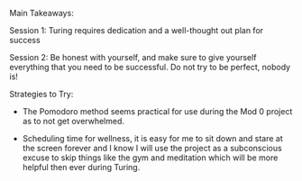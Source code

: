 Main Takeaways:

Session 1: Turing requires dedication and a well-thought out plan for success

Session 2: Be honest with yourself, and make sure to give yourself everything that you need to be successful. Do not try to be perfect, nobody is!

Strategies to Try:

- The Pomodoro method seems practical for use during the Mod 0 project as to not get overwhelmed.

- Scheduling time for wellness, it is easy for me to sit down and stare at the screen forever and I know I will use the project as a subconscious excuse to skip things like the gym and meditation which will be more helpful then ever during Turing.

